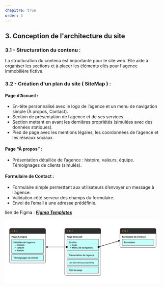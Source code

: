```yaml
---
chapitre: true
order: 3
---
```


## 3. Conception de l'architecture du site


### 3.1 - Structuration du contenu :
La structuration du contenu est importante pour le site web. Elle aide à organiser les sections et à placer les éléments clés pour l'agence immobilière fictive.

### 3.2 - Création d'un plan du site ( SiteMap ) :
#### Page d’Accueil :

- En-tête personnalisé avec le logo de l’agence et un menu de navigation simple (À propos, Contact).
- Section de présentation de l’agence et de ses services.
- Section mettant en avant les dernières propriétés (simulées avec des données statiques).
- Pied de page avec les mentions légales, les coordonnées de l’agence et les réseaux sociaux.
#### Page “À propos” :
- Présentation détaillée de l’agence : histoire, valeurs, équipe.
Témoignages de clients (simulés).
#### Formulaire de Contact :
- Formulaire simple permettant aux utilisateurs d’envoyer un message à l’agence.
- Validation côté serveur des champs du formulaire.
- Envoi de l’email à une adresse prédéfinie.

lien de Figma : [***Figma Templates***](https://www.figma.com/design/SE1vem7DgnxTEThz7zdI9A/Site-Map-(Community)?node-id=0-1&t=ZPuEU4qF8Zg5Tv6b-1)

![alt text](site_map.png)

